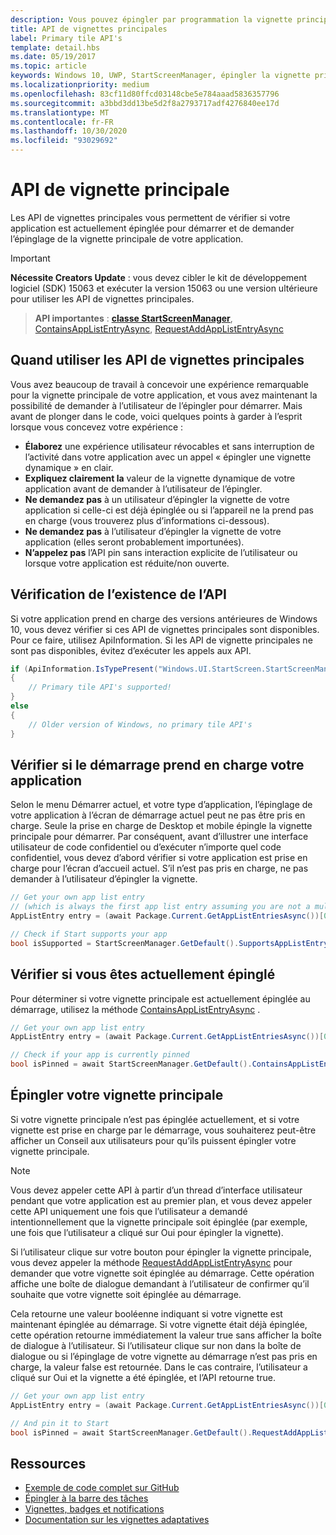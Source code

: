```yaml
---
description: Vous pouvez épingler par programmation la vignette principale de votre propre application pour démarrer, comme vous pouvez épingler des vignettes secondaires. Et vous pouvez vérifier s’il est actuellement épinglé.
title: API de vignettes principales
label: Primary tile API's
template: detail.hbs
ms.date: 05/19/2017
ms.topic: article
keywords: Windows 10, UWP, StartScreenManager, épingler la vignette principale, API de vignettes principales, vérifier si la vignette est épinglée, vignette dynamique
ms.localizationpriority: medium
ms.openlocfilehash: 83cf11d80ffcd03148cbe5e784aaad5836357796
ms.sourcegitcommit: a3bbd3dd13be5d2f8a2793717adf4276840ee17d
ms.translationtype: MT
ms.contentlocale: fr-FR
ms.lasthandoff: 10/30/2020
ms.locfileid: "93029692"
---
```

# <a name="primary-tile-apis"></a>API de vignette principale
 

Les API de vignettes principales vous permettent de vérifier si votre application est actuellement épinglée pour démarrer et de demander l’épinglage de la vignette principale de votre application.

> [!IMPORTANT]
> **Nécessite Creators Update** : vous devez cibler le kit de développement logiciel (SDK) 15063 et exécuter la version 15063 ou une version ultérieure pour utiliser les API de vignettes principales.

> **API importantes** : [**classe StartScreenManager**](/uwp/api/windows.ui.startscreen.startscreenmanager), [ContainsAppListEntryAsync](/uwp/api/windows.ui.startscreen.startscreenmanager#Windows_UI_StartScreen_StartScreenManager_ContainsAppListEntryAsync_Windows_ApplicationModel_Core_AppListEntry_), [RequestAddAppListEntryAsync](/uwp/api/windows.ui.startscreen.startscreenmanager#Windows_UI_StartScreen_StartScreenManager_RequestAddAppListEntryAsync_Windows_ApplicationModel_Core_AppListEntry_)


## <a name="when-to-use-primary-tile-apis"></a>Quand utiliser les API de vignettes principales

Vous avez beaucoup de travail à concevoir une expérience remarquable pour la vignette principale de votre application, et vous avez maintenant la possibilité de demander à l’utilisateur de l’épingler pour démarrer. Mais avant de plonger dans le code, voici quelques points à garder à l’esprit lorsque vous concevez votre expérience :

* **Élaborez** une expérience utilisateur révocables et sans interruption de l’activité dans votre application avec un appel « épingler une vignette dynamique » en clair.
* **Expliquez clairement la** valeur de la vignette dynamique de votre application avant de demander à l’utilisateur de l’épingler.
* **Ne demandez pas** à un utilisateur d’épingler la vignette de votre application si celle-ci est déjà épinglée ou si l’appareil ne la prend pas en charge (vous trouverez plus d’informations ci-dessous).
* **Ne demandez pas** à l’utilisateur d’épingler la vignette de votre application (elles seront probablement importunées).
* **N’appelez pas** l’API pin sans interaction explicite de l’utilisateur ou lorsque votre application est réduite/non ouverte.


## <a name="checking-whether-the-apis-exist"></a>Vérification de l’existence de l’API

Si votre application prend en charge des versions antérieures de Windows 10, vous devez vérifier si ces API de vignettes principales sont disponibles. Pour ce faire, utilisez ApiInformation. Si les API de vignette principales ne sont pas disponibles, évitez d’exécuter les appels aux API.

```csharp
if (ApiInformation.IsTypePresent("Windows.UI.StartScreen.StartScreenManager"))
{
    // Primary tile API's supported!
}
else
{
    // Older version of Windows, no primary tile API's
}
```


## <a name="check-if-start-supports-your-app"></a>Vérifier si le démarrage prend en charge votre application

Selon le menu Démarrer actuel, et votre type d’application, l’épinglage de votre application à l’écran de démarrage actuel peut ne pas être pris en charge. Seule la prise en charge de Desktop et mobile épingle la vignette principale pour démarrer. Par conséquent, avant d’illustrer une interface utilisateur de code confidentiel ou d’exécuter n’importe quel code confidentiel, vous devez d’abord vérifier si votre application est prise en charge pour l’écran d’accueil actuel. S’il n’est pas pris en charge, ne pas demander à l’utilisateur d’épingler la vignette.

```csharp
// Get your own app list entry
// (which is always the first app list entry assuming you are not a multi-app package)
AppListEntry entry = (await Package.Current.GetAppListEntriesAsync())[0];

// Check if Start supports your app
bool isSupported = StartScreenManager.GetDefault().SupportsAppListEntry(entry);
```


## <a name="check-whether-youre-currently-pinned"></a>Vérifier si vous êtes actuellement épinglé

Pour déterminer si votre vignette principale est actuellement épinglée au démarrage, utilisez la méthode [ContainsAppListEntryAsync](/uwp/api/windows.ui.startscreen.startscreenmanager#Windows_UI_StartScreen_StartScreenManager_ContainsAppListEntryAsync_Windows_ApplicationModel_Core_AppListEntry_) .

```csharp
// Get your own app list entry
AppListEntry entry = (await Package.Current.GetAppListEntriesAsync())[0];

// Check if your app is currently pinned
bool isPinned = await StartScreenManager.GetDefault().ContainsAppListEntryAsync(entry);
```


##  <a name="pin-your-primary-tile"></a>Épingler votre vignette principale

Si votre vignette principale n’est pas épinglée actuellement, et si votre vignette est prise en charge par le démarrage, vous souhaiterez peut-être afficher un Conseil aux utilisateurs pour qu’ils puissent épingler votre vignette principale.

> [!NOTE]
> Vous devez appeler cette API à partir d’un thread d’interface utilisateur pendant que votre application est au premier plan, et vous devez appeler cette API uniquement une fois que l’utilisateur a demandé intentionnellement que la vignette principale soit épinglée (par exemple, une fois que l’utilisateur a cliqué sur Oui pour épingler la vignette).

Si l’utilisateur clique sur votre bouton pour épingler la vignette principale, vous devez appeler la méthode [RequestAddAppListEntryAsync](/uwp/api/windows.ui.startscreen.startscreenmanager#Windows_UI_StartScreen_StartScreenManager_RequestAddAppListEntryAsync_Windows_ApplicationModel_Core_AppListEntry_) pour demander que votre vignette soit épinglée au démarrage. Cette opération affiche une boîte de dialogue demandant à l’utilisateur de confirmer qu’il souhaite que votre vignette soit épinglée au démarrage.

Cela retourne une valeur booléenne indiquant si votre vignette est maintenant épinglée au démarrage. Si votre vignette était déjà épinglée, cette opération retourne immédiatement la valeur true sans afficher la boîte de dialogue à l’utilisateur. Si l’utilisateur clique sur non dans la boîte de dialogue ou si l’épinglage de votre vignette au démarrage n’est pas pris en charge, la valeur false est retournée. Dans le cas contraire, l’utilisateur a cliqué sur Oui et la vignette a été épinglée, et l’API retourne true.

```csharp
// Get your own app list entry
AppListEntry entry = (await Package.Current.GetAppListEntriesAsync())[0];

// And pin it to Start
bool isPinned = await StartScreenManager.GetDefault().RequestAddAppListEntryAsync(entry);
```


## <a name="resources"></a>Ressources

* [Exemple de code complet sur GitHub](https://github.com/WindowsNotifications/quickstart-pin-primary-tile)
* [Épingler à la barre des tâches](../pin-to-taskbar.md)
* [Vignettes, badges et notifications](index.md)
* [Documentation sur les vignettes adaptatives](create-adaptive-tiles.md)
